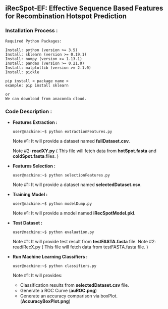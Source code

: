 ## iRecSpot-EF: Effective Sequence Based Features for Recombination Hotspot Prediction

### Installation Process :
    Required Python Packages:

    Install: python (version >= 3.5)
    Install: sklearn (version >= 0.19.1)
    Install: numpy (version >= 1.13.1)
    Install: pandas (version >= 0.21.0)
    Install: matplotlib (version >= 2.1.0)
    Install: pickle

    pip install < package name >
    example: pip install sklearn

    or
    We can download from anaconda cloud.


### Code Description :
- **Features Extraction :**
  ```console
  user@machine:~$ python extractionFeatures.py
  ```
  Note #1: It will provide a dataset named **fullDataset.csv**.

  Note #2: **readXY.py** ( This file will fetch data from **hotSpot.fasta** and **coldSpot.fasta**.files. )


- **Features Selection :**
  ```console
  user@machine:~$ python selectionFeatures.py
  ```

  Note #1: It will provide a dataset named **selectedDataset.csv**.


- **Training Model :**
  ``` console
  user@machine:~$ python modelDump.py
  ```
  Note #1: It will provide a model named **iRecSpotModel.pkl**.

- **Test Dataset :**
  ``` console
  user@machine:~$ python evaluation.py
  ```
  Note #1: It will provide test result from **testFASTA.fasta** file.
  Note #2: readiRecX.py ( This file will fetch data from testFASTA.fasta file. )

- **Run Machine Learning Classifiers :**
  ``` console
  user@machine:~$ python classifiers.py
  ```
  Note #1: It will provides:
  - Classification results from **selectedDataset.csv** file.
  - Generate a ROC Curve (**auROC.png**)
  - Generate an accuracy comparison via boxPlot. (**AccuracyBoxPlot.png**)


